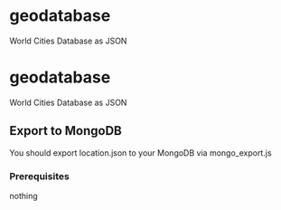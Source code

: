 # geodatabase
World Cities Database as JSON


# geodatabase

World Cities Database as JSON

## Export to MongoDB

You should export location.json to your MongoDB via mongo_export.js

### Prerequisites

nothing
